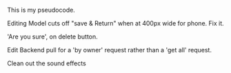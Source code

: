 This is my pseudocode.

Editing Model cuts off "save & Return" when at 400px wide for phone. Fix it.

'Are you sure', on delete button.

Edit Backend pull for a 'by owner' request rather than a 'get all' request.

Clean out the sound effects